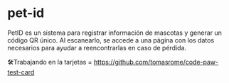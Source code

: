 # pet-id
PetID es un sistema para registrar información de mascotas y generar un código QR único. Al escanearlo, se accede a una página con los datos necesarios para ayudar a reencontrarlas en caso de pérdida.

🛠Trabajando en la tarjetas = https://github.com/tomasrome/code-paw-test-card
